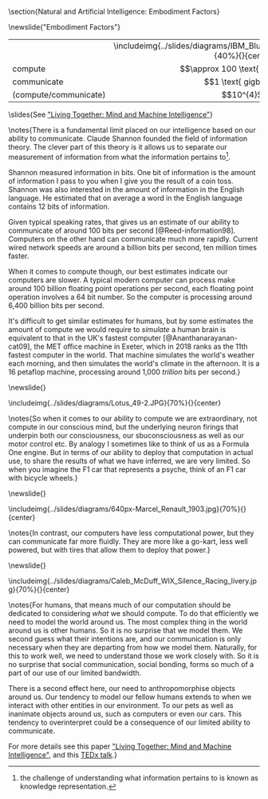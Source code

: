 \section{Natural and Artificial Intelligence: Embodiment Factors}

\newslide{"Embodiment Factors"}

<table>
 <tr>
  <td></td>
  <td align="center">\includeimg{../slides/diagrams/IBM_Blue_Gene_P_supercomputer.jpg}{40%}{}{center}</td>
  <td align="center">\includeimg{../slides/diagrams/ClaudeShannon_MFO3807.jpg}{25%}{}{center}</td>
 </tr>
 <tr>
  <td>compute</td>
  <td align="center">$$\approx 100 \text{ gigaflops}$$</td><td align="center">$$\approx 16 \text{ petaflops}$$</td>
 </tr>
 <tr>
  <td>communicate</td>
  <td align="center">$$1 \text{ gigbit/s}$$</td>
  <td align="center">$$100 \text{ bit/s}$$</td>
 </tr>
 <tr>
  <td>(compute/communicate)</td>
  <td align="center">$$10^{4}$$</td>
  <td align="center">$$10^{14}$$</td>
 </tr>
</table>

\slides{See ["Living Together: Mind and Machine Intelligence"](https://arxiv.org/abs/1705.07996)}

\notes{There is a fundamental limit placed on our intelligence based on our ability to communicate. Claude Shannon founded the field of information theory. The clever part of this theory is it allows us to separate our measurement of information from what the information pertains to[^knowledge-representation].

[^knowledge-representation]: the challenge of understanding what information pertains to is known as knowledge representation. 

Shannon measured information in bits. One bit of information is the amount of information I pass to you when I give you the result of a coin toss. Shannon was also interested in the amount of information in the English language. He estimated that on average a word in the English language contains 12 bits of information. 

Given typical speaking rates, that gives us an estimate of our ability to communicate of around 100 bits per second [@Reed-information98]. Computers on the other hand can communicate much more rapidly. Current wired network speeds are around a billion bits per second, ten million times faster. 

When it comes to compute though, our best estimates indicate our computers are slower. A typical modern computer can process make around 100 billion floating point operations per second, each floating point operation involves a 64 bit number. So the computer is processing around 6,400 billion bits per second. 

It's difficult to get similar estimates for humans, but by some estimates the amount of compute we would require to *simulate* a human brain is equivalent to that in the UK's fastest computer [@Ananthanarayanan-cat09], the MET office machine in Exeter, which in 2018 ranks as the 11th fastest computer in the world. That machine simulates the world's weather each morning, and then simulates the world's climate in the afternoon. It is a 16 petaflop machine, processing around 1,000 *trillion* bits per second.}

\newslide{}

\includeimg{../slides/diagrams/Lotus_49-2.JPG}{70%}{}{center}

\notes{So when it comes to our ability to compute we are extraordinary, not compute in our conscious mind, but the underlying neuron firings that underpin both our consciousness, our sbuconsciousness as well as our motor control etc. By analogy I sometimes like to think of us as a Formula One engine. But in terms of our ability to deploy that computation in actual use, to share the results of what we have inferred, we are very limited. So when you imagine the F1 car that represents a psyche, think of an F1 car with bicycle wheels.}

\newslide{}

\includeimg{../slides/diagrams/640px-Marcel_Renault_1903.jpg}{70%}{}{center}

\notes{In contrast, our computers have less computational power, but they can communicate far more fluidly. They are more like a go-kart, less well powered, but with tires that allow them to deploy that power.}

\newslide{}

\includeimg{../slides/diagrams/Caleb_McDuff_WIX_Silence_Racing_livery.jpg}{70%}{}{center}

\notes{For humans, that means much of our computation should be dedicated to considering *what* we should compute. To do that efficiently we need to model the world around us. The most complex thing in the world around us is other humans. So it is no surprise that we model them. We second guess what their intentions are, and our communication is only necessary when they are departing from how we model them. Naturally, for this to work well, we need to understand those we work closely with. So it is no surprise that social communication, social bonding, forms so much of a part of our use of our limited bandwidth. 

There is a second effect here, our need to anthropomorphise objects around us. Our tendency to model our fellow humans extends to when we interact with other entities in our environment. To our pets as well as inanimate objects around us, such as computers or even our cars. This tendency to overinterpret could be a consequence of our limited ability to communicate. 

For more details see this paper ["Living Together: Mind and Machine Intelligence"](https://arxiv.org/abs/1705.07996), and this [TEDx talk](http://inverseprobability.com/talks/lawrence-tedx17/living-together.html).}
